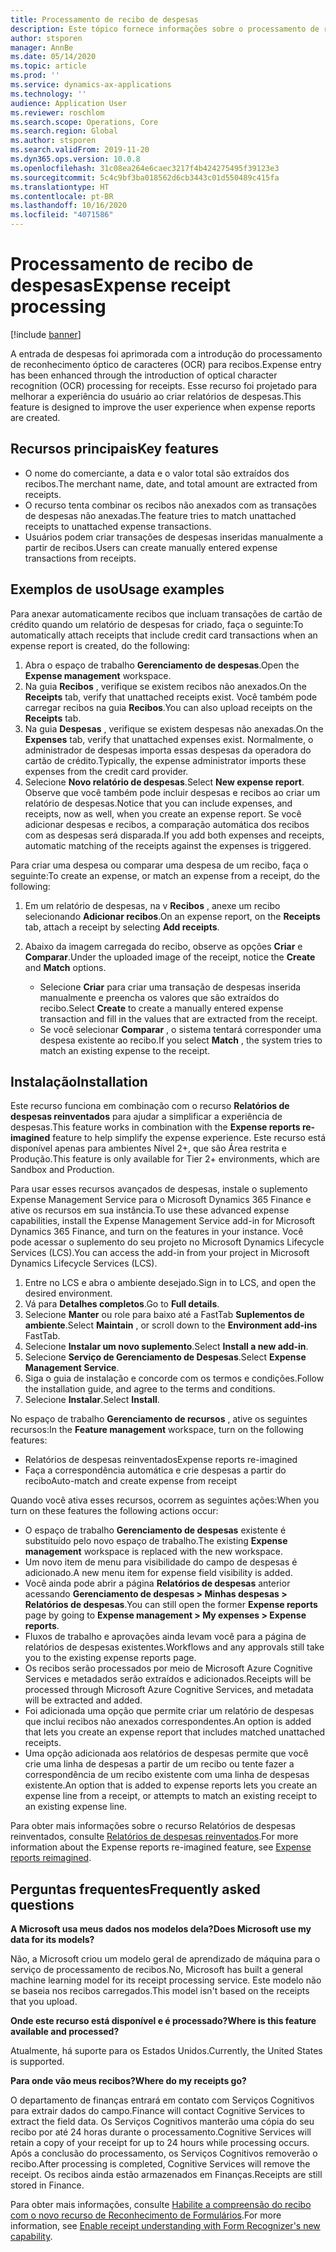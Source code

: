 ```yaml
---
title: Processamento de recibo de despesas
description: Este tópico fornece informações sobre o processamento de reconhecimento óptico de caracteres (OCR) para recibos. Esse recurso foi projetado para melhorar a experiência do usuário ao criar relatórios de despesas no Microsoft Dynamics 365 Finance.
author: stsporen
manager: AnnBe
ms.date: 05/14/2020
ms.topic: article
ms.prod: ''
ms.service: dynamics-ax-applications
ms.technology: ''
audience: Application User
ms.reviewer: roschlom
ms.search.scope: Operations, Core
ms.search.region: Global
ms.author: stsporen
ms.search.validFrom: 2019-11-20
ms.dyn365.ops.version: 10.0.8
ms.openlocfilehash: 31c08ea264e6caec3217f4b424275495f39123e3
ms.sourcegitcommit: 5c4c9bf3ba018562d6cb3443c01d550489c415fa
ms.translationtype: HT
ms.contentlocale: pt-BR
ms.lasthandoff: 10/16/2020
ms.locfileid: "4071586"
---
```

# <a name="expense-receipt-processing"></a><span data-ttu-id="01e07-104">Processamento de recibo de despesas</span><span class="sxs-lookup"><span data-stu-id="01e07-104">Expense receipt processing</span></span>

[!include [banner](../includes/banner.md)]

<span data-ttu-id="01e07-105">A entrada de despesas foi aprimorada com a introdução do processamento de reconhecimento óptico de caracteres (OCR) para recibos.</span><span class="sxs-lookup"><span data-stu-id="01e07-105">Expense entry has been enhanced through the introduction of optical character recognition (OCR) processing for receipts.</span></span> <span data-ttu-id="01e07-106">Esse recurso foi projetado para melhorar a experiência do usuário ao criar relatórios de despesas.</span><span class="sxs-lookup"><span data-stu-id="01e07-106">This feature is designed to improve the user experience when expense reports are created.</span></span>

## <a name="key-features"></a><span data-ttu-id="01e07-107">Recursos principais</span><span class="sxs-lookup"><span data-stu-id="01e07-107">Key features</span></span>

- <span data-ttu-id="01e07-108">O nome do comerciante, a data e o valor total são extraídos dos recibos.</span><span class="sxs-lookup"><span data-stu-id="01e07-108">The merchant name, date, and total amount are extracted from receipts.</span></span>
- <span data-ttu-id="01e07-109">O recurso tenta combinar os recibos não anexados com as transações de despesas não anexadas.</span><span class="sxs-lookup"><span data-stu-id="01e07-109">The feature tries to match unattached receipts to unattached expense transactions.</span></span>
- <span data-ttu-id="01e07-110">Usuários podem criar transações de despesas inseridas manualmente a partir de recibos.</span><span class="sxs-lookup"><span data-stu-id="01e07-110">Users can create manually entered expense transactions from receipts.</span></span>

## <a name="usage-examples"></a><span data-ttu-id="01e07-111">Exemplos de uso</span><span class="sxs-lookup"><span data-stu-id="01e07-111">Usage examples</span></span>

<span data-ttu-id="01e07-112">Para anexar automaticamente recibos que incluam transações de cartão de crédito quando um relatório de despesas for criado, faça o seguinte:</span><span class="sxs-lookup"><span data-stu-id="01e07-112">To automatically attach receipts that include credit card transactions when an expense report is created, do the following:</span></span>

  1. <span data-ttu-id="01e07-113">Abra o espaço de trabalho **Gerenciamento de despesas**.</span><span class="sxs-lookup"><span data-stu-id="01e07-113">Open the **Expense management** workspace.</span></span>
  2. <span data-ttu-id="01e07-114">Na guia **Recibos** , verifique se existem recibos não anexados.</span><span class="sxs-lookup"><span data-stu-id="01e07-114">On the **Receipts** tab, verify that unattached receipts exist.</span></span> <span data-ttu-id="01e07-115">Você também pode carregar recibos na guia **Recibos**.</span><span class="sxs-lookup"><span data-stu-id="01e07-115">You can also upload receipts on the **Receipts** tab.</span></span>
  3. <span data-ttu-id="01e07-116">Na guia **Despesas** , verifique se existem despesas não anexadas.</span><span class="sxs-lookup"><span data-stu-id="01e07-116">On the **Expenses** tab, verify that unattached expenses exist.</span></span> <span data-ttu-id="01e07-117">Normalmente, o administrador de despesas importa essas despesas da operadora do cartão de crédito.</span><span class="sxs-lookup"><span data-stu-id="01e07-117">Typically, the expense administrator imports these expenses from the credit card provider.</span></span>
  4. <span data-ttu-id="01e07-118">Selecione **Novo relatório de despesas**.</span><span class="sxs-lookup"><span data-stu-id="01e07-118">Select **New expense report**.</span></span> <span data-ttu-id="01e07-119">Observe que você também pode incluir despesas e recibos ao criar um relatório de despesas.</span><span class="sxs-lookup"><span data-stu-id="01e07-119">Notice that you can include expenses, and receipts, now as well, when you create an expense report.</span></span> <span data-ttu-id="01e07-120">Se você adicionar despesas e recibos, a comparação automática dos recibos com as despesas será disparada.</span><span class="sxs-lookup"><span data-stu-id="01e07-120">If you add both expenses and receipts, automatic matching of the receipts against the expenses is triggered.</span></span>

<span data-ttu-id="01e07-121">Para criar uma despesa ou comparar uma despesa de um recibo, faça o seguinte:</span><span class="sxs-lookup"><span data-stu-id="01e07-121">To create an expense, or match an expense from a receipt, do the following:</span></span>

  1. <span data-ttu-id="01e07-122">Em um relatório de despesas, na v **Recibos** , anexe um recibo selecionando **Adicionar recibos**.</span><span class="sxs-lookup"><span data-stu-id="01e07-122">On an expense report, on the **Receipts** tab, attach a receipt by selecting **Add receipts**.</span></span>
  2. <span data-ttu-id="01e07-123">Abaixo da imagem carregada do recibo, observe as opções **Criar** e **Comparar**.</span><span class="sxs-lookup"><span data-stu-id="01e07-123">Under the uploaded image of the receipt, notice the **Create** and **Match** options.</span></span>

      - <span data-ttu-id="01e07-124">Selecione **Criar** para criar uma transação de despesas inserida manualmente e preencha os valores que são extraídos do recibo.</span><span class="sxs-lookup"><span data-stu-id="01e07-124">Select **Create** to create a manually entered expense transaction and fill in the values that are extracted from the receipt.</span></span>
      - <span data-ttu-id="01e07-125">Se você selecionar **Comparar** , o sistema tentará corresponder uma despesa existente ao recibo.</span><span class="sxs-lookup"><span data-stu-id="01e07-125">If you select **Match** , the system tries to match an existing expense to the receipt.</span></span>

## <a name="installation"></a><span data-ttu-id="01e07-126">Instalação</span><span class="sxs-lookup"><span data-stu-id="01e07-126">Installation</span></span>

<span data-ttu-id="01e07-127">Este recurso funciona em combinação com o recurso **Relatórios de despesas reinventados** para ajudar a simplificar a experiência de despesas.</span><span class="sxs-lookup"><span data-stu-id="01e07-127">This feature works in combination with the **Expense reports re-imagined** feature to help simplify the expense experience.</span></span> <span data-ttu-id="01e07-128">Este recurso está disponível apenas para ambientes Nível 2+, que são Área restrita e Produção.</span><span class="sxs-lookup"><span data-stu-id="01e07-128">This feature is only available for Tier 2+ environments, which are Sandbox and Production.</span></span>

<span data-ttu-id="01e07-129">Para usar esses recursos avançados de despesas, instale o suplemento Expense Management Service para o Microsoft Dynamics 365 Finance e ative os recursos em sua instância.</span><span class="sxs-lookup"><span data-stu-id="01e07-129">To use these advanced expense capabilities, install the Expense Management Service add-in for Microsoft Dynamics 365 Finance, and turn on the features in your instance.</span></span> <span data-ttu-id="01e07-130">Você pode acessar o suplemento do seu projeto no Microsoft Dynamics Lifecycle Services (LCS).</span><span class="sxs-lookup"><span data-stu-id="01e07-130">You can access the add-in from your project in Microsoft Dynamics Lifecycle Services (LCS).</span></span>

1. <span data-ttu-id="01e07-131">Entre no LCS e abra o ambiente desejado.</span><span class="sxs-lookup"><span data-stu-id="01e07-131">Sign in to LCS, and open the desired environment.</span></span>
2. <span data-ttu-id="01e07-132">Vá para **Detalhes completos**.</span><span class="sxs-lookup"><span data-stu-id="01e07-132">Go to **Full details**.</span></span>
3. <span data-ttu-id="01e07-133">Selecione **Manter** ou role para baixo até a FastTab **Suplementos de ambiente**.</span><span class="sxs-lookup"><span data-stu-id="01e07-133">Select **Maintain** , or scroll down to the **Environment add-ins** FastTab.</span></span>
4. <span data-ttu-id="01e07-134">Selecione **Instalar um novo suplemento**.</span><span class="sxs-lookup"><span data-stu-id="01e07-134">Select **Install a new add-in**.</span></span>
5. <span data-ttu-id="01e07-135">Selecione **Serviço de Gerenciamento de Despesas**.</span><span class="sxs-lookup"><span data-stu-id="01e07-135">Select **Expense Management Service**.</span></span>
6. <span data-ttu-id="01e07-136">Siga o guia de instalação e concorde com os termos e condições.</span><span class="sxs-lookup"><span data-stu-id="01e07-136">Follow the installation guide, and agree to the terms and conditions.</span></span>
7. <span data-ttu-id="01e07-137">Selecione **Instalar**.</span><span class="sxs-lookup"><span data-stu-id="01e07-137">Select **Install**.</span></span>

<span data-ttu-id="01e07-138">No espaço de trabalho **Gerenciamento de recursos** , ative os seguintes recursos:</span><span class="sxs-lookup"><span data-stu-id="01e07-138">In the **Feature management** workspace, turn on the following features:</span></span>

- <span data-ttu-id="01e07-139">Relatórios de despesas reinventados</span><span class="sxs-lookup"><span data-stu-id="01e07-139">Expense reports re-imagined</span></span>
- <span data-ttu-id="01e07-140">Faça a correspondência automática e crie despesas a partir do recibo</span><span class="sxs-lookup"><span data-stu-id="01e07-140">Auto-match and create expense from receipt</span></span>

<span data-ttu-id="01e07-141">Quando você ativa esses recursos, ocorrem as seguintes ações:</span><span class="sxs-lookup"><span data-stu-id="01e07-141">When you turn on these features the following actions occur:</span></span>

- <span data-ttu-id="01e07-142">O espaço de trabalho **Gerenciamento de despesas** existente é substituído pelo novo espaço de trabalho.</span><span class="sxs-lookup"><span data-stu-id="01e07-142">The existing **Expense management** workspace is replaced with the new workspace.</span></span>
- <span data-ttu-id="01e07-143">Um novo item de menu para visibilidade do campo de despesas é adicionado.</span><span class="sxs-lookup"><span data-stu-id="01e07-143">A new menu item for expense field visibility is added.</span></span>
- <span data-ttu-id="01e07-144">Você ainda pode abrir a página **Relatórios de despesas** anterior acessando **Gerenciamento de despesas > Minhas despesas > Relatórios de despesas**.</span><span class="sxs-lookup"><span data-stu-id="01e07-144">You can still open the former **Expense reports** page by going to **Expense management > My expenses > Expense reports**.</span></span>
- <span data-ttu-id="01e07-145">Fluxos de trabalho e aprovações ainda levam você para a página de relatórios de despesas existentes.</span><span class="sxs-lookup"><span data-stu-id="01e07-145">Workflows and any approvals still take you to the existing expense reports page.</span></span>
- <span data-ttu-id="01e07-146">Os recibos serão processados por meio de Microsoft Azure Cognitive Services e metadados serão extraídos e adicionados.</span><span class="sxs-lookup"><span data-stu-id="01e07-146">Receipts will be processed through Microsoft Azure Cognitive Services, and metadata will be extracted and added.</span></span>
- <span data-ttu-id="01e07-147">Foi adicionada uma opção que permite criar um relatório de despesas que inclui recibos não anexados correspondentes.</span><span class="sxs-lookup"><span data-stu-id="01e07-147">An option is added that lets you create an expense report that includes matched unattached receipts.</span></span>
- <span data-ttu-id="01e07-148">Uma opção adicionada aos relatórios de despesas permite que você crie uma linha de despesas a partir de um recibo ou tente fazer a correspondência de um recibo existente com uma linha de despesas existente.</span><span class="sxs-lookup"><span data-stu-id="01e07-148">An option that is added to expense reports lets you create an expense line from a receipt, or attempts to match an existing receipt to an existing expense line.</span></span>

<span data-ttu-id="01e07-149">Para obter mais informações sobre o recurso Relatórios de despesas reinventados, consulte [Relatórios de despesas reinventados](ExpenseWorkspaceNew.md).</span><span class="sxs-lookup"><span data-stu-id="01e07-149">For more information about the Expense reports re-imagined feature, see [Expense reports reimagined](ExpenseWorkspaceNew.md).</span></span>

## <a name="frequently-asked-questions"></a><span data-ttu-id="01e07-150">Perguntas frequentes</span><span class="sxs-lookup"><span data-stu-id="01e07-150">Frequently asked questions</span></span>

<span data-ttu-id="01e07-151">**A Microsoft usa meus dados nos modelos dela?**</span><span class="sxs-lookup"><span data-stu-id="01e07-151">**Does Microsoft use my data for its models?**</span></span>

<span data-ttu-id="01e07-152">Não, a Microsoft criou um modelo geral de aprendizado de máquina para o serviço de processamento de recibos.</span><span class="sxs-lookup"><span data-stu-id="01e07-152">No, Microsoft has built a general machine learning model for its receipt processing service.</span></span> <span data-ttu-id="01e07-153">Este modelo não se baseia nos recibos carregados.</span><span class="sxs-lookup"><span data-stu-id="01e07-153">This model isn't based on the receipts that you upload.</span></span>

<span data-ttu-id="01e07-154">**Onde este recurso está disponível e é processado?**</span><span class="sxs-lookup"><span data-stu-id="01e07-154">**Where is this feature available and processed?**</span></span>

<span data-ttu-id="01e07-155">Atualmente, há suporte para os Estados Unidos.</span><span class="sxs-lookup"><span data-stu-id="01e07-155">Currently, the United States is supported.</span></span>

<span data-ttu-id="01e07-156">**Para onde vão meus recibos?**</span><span class="sxs-lookup"><span data-stu-id="01e07-156">**Where do my receipts go?**</span></span>

<span data-ttu-id="01e07-157">O departamento de finanças entrará em contato com Serviços Cognitivos para extrair dados do campo.</span><span class="sxs-lookup"><span data-stu-id="01e07-157">Finance will contact Cognitive Services to extract the field data.</span></span> <span data-ttu-id="01e07-158">Os Serviços Cognitivos manterão uma cópia do seu recibo por até 24 horas durante o processamento.</span><span class="sxs-lookup"><span data-stu-id="01e07-158">Cognitive Services will retain a copy of your receipt for up to 24 hours while processing occurs.</span></span> <span data-ttu-id="01e07-159">Após a conclusão do processamento, os Serviços Cognitivos removerão o recibo.</span><span class="sxs-lookup"><span data-stu-id="01e07-159">After processing is completed, Cognitive Services will remove the receipt.</span></span> <span data-ttu-id="01e07-160">Os recibos ainda estão armazenados em Finanças.</span><span class="sxs-lookup"><span data-stu-id="01e07-160">Receipts are still stored in Finance.</span></span>

<span data-ttu-id="01e07-161">Para obter mais informações, consulte [Habilite a compreensão do recibo com o novo recurso de Reconhecimento de Formulários](https://azure.microsoft.com/blog/enable-receipt-understanding-with-form-recognizer-s-new-capability/).</span><span class="sxs-lookup"><span data-stu-id="01e07-161">For more information, see [Enable receipt understanding with Form Recognizer's new capability](https://azure.microsoft.com/blog/enable-receipt-understanding-with-form-recognizer-s-new-capability/).</span></span>
